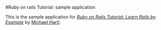 #Ruby on rails Tutorial: sample application

This is the sample application for
[*Ruby on Rails Tutorial: Learn Rails by Example*](http://railstutorial.or/)
by [Michael Hartl](http://michaelhartl.com/).
